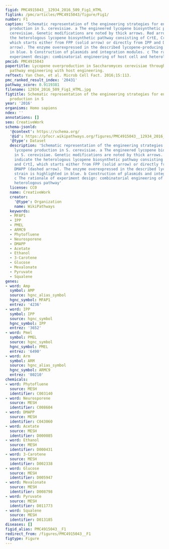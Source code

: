 ```yaml
---
figid: PMC4915043__12934_2016_509_Fig1_HTML
figlink: /pmc/articles/PMC4915043/figure/Fig1/
number: F1
caption: 'Schematic representation of the engineering strategies for enhanced lycopene
  production in S. cerevisiae. a The engineered lycopene biosynthetic pathway in S.
  cerevisiae. Genetic modifications are noted by thick arrows. Red arrows indicate
  the heterologous lycopene biosynthetic pathway consisting of CrtE, CrtB and CrtI,
  which starts either from FPP (solid arrow) or directly from IPP and DMAPP (dashed
  arrow). The enzyme overexpressed in the described lycopene-producing strain is highlighted
  in blue. b Construction of plasmids and integration modules. c The rationale of
  experiment design: combinatorial engineering of host cell and heterologous pathway'
pmcid: PMC4915043
papertitle: Lycopene overproduction in Saccharomyces cerevisiae through combining
  pathway engineering with host engineering.
reftext: Yan Chen, et al. Microb Cell Fact. 2016;15:113.
pmc_ranked_result_index: '20431'
pathway_score: 0.9119381
filename: 12934_2016_509_Fig1_HTML.jpg
figtitle: Schematic representation of the engineering strategies for enhanced lycopene
  production in S
year: '2016'
organisms: Homo sapiens
ndex: ''
annotations: []
seo: CreativeWork
schema-jsonld:
  '@context': https://schema.org/
  '@id': https://pfocr.wikipathways.org/figures/PMC4915043__12934_2016_509_Fig1_HTML.html
  '@type': Dataset
  description: 'Schematic representation of the engineering strategies for enhanced
    lycopene production in S. cerevisiae. a The engineered lycopene biosynthetic pathway
    in S. cerevisiae. Genetic modifications are noted by thick arrows. Red arrows
    indicate the heterologous lycopene biosynthetic pathway consisting of CrtE, CrtB
    and CrtI, which starts either from FPP (solid arrow) or directly from IPP and
    DMAPP (dashed arrow). The enzyme overexpressed in the described lycopene-producing
    strain is highlighted in blue. b Construction of plasmids and integration modules.
    c The rationale of experiment design: combinatorial engineering of host cell and
    heterologous pathway'
  license: CC0
  name: CreativeWork
  creator:
    '@type': Organization
    name: WikiPathways
  keywords:
  - MFAP1
  - IPP
  - PMEL
  - ARMC9
  - Phytofluene
  - Neurosporene
  - DMAPP
  - Acetate
  - Ethanol
  - 3-Carotene
  - Glucose
  - Mevalonate
  - Pyruvate
  - Squalene
genes:
- word: Amp
  symbol: AMP
  source: hgnc_alias_symbol
  hgnc_symbol: MFAP1
  entrez: '4236'
- word: IPP
  symbol: IPP
  source: hgnc_symbol
  hgnc_symbol: IPP
  entrez: '3652'
- word: Pmel
  symbol: PMEL
  source: hgnc_symbol
  hgnc_symbol: PMEL
  entrez: '6490'
- word: Arm
  symbol: ARM
  source: hgnc_alias_symbol
  hgnc_symbol: ARMC9
  entrez: '80210'
chemicals:
- word: Phytofluene
  source: MESH
  identifier: C003140
- word: Neurosporene
  source: MESH
  identifier: C008604
- word: DMAPP
  source: MESH
  identifier: C043060
- word: Acetate
  source: MESH
  identifier: D000085
- word: Ethanol
  source: MESH
  identifier: D000431
- word: 3-Carotene
  source: MESH
  identifier: D002338
- word: Glucose
  source: MESH
  identifier: D005947
- word: Mevalonate
  source: MESH
  identifier: D008798
- word: Pyruvate
  source: MESH
  identifier: D011773
- word: Squalene
  source: MESH
  identifier: D013185
diseases: []
figid_alias: PMC4915043__F1
redirect_from: /figures/PMC4915043__F1
figtype: Figure
---
```

